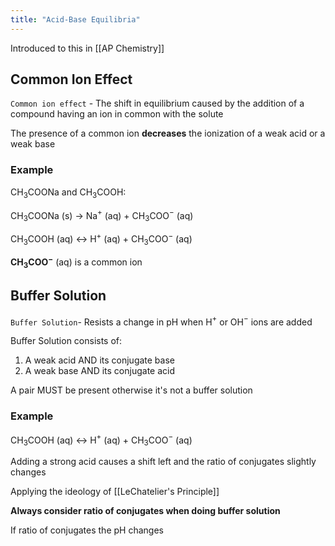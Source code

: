 ```yaml
---
title: "Acid-Base Equilibria"
---
```


Introduced to this in [[AP Chemistry]]

## Common Ion Effect

`Common ion effect` - The shift in equilibrium caused by the addition of a compound having an ion in common with the solute

The presence of a common ion **decreases** the ionization of a weak acid or a weak base

### Example

CH$_3$COONa and CH$_3$COOH:

CH$_3$COONa (s) $\rightarrow$ Na$^+$ (aq) + CH$_3$COO$^-$ (aq)

CH$_3$COOH (aq) $\leftrightarrow$ H$^+$ (aq) + CH$_3$COO$^-$ (aq)

**CH$_3$COO$^-$** (aq) is a common ion

## Buffer Solution

`Buffer Solution`- Resists a change in pH when H$^+$ or OH$^-$ ions are added

Buffer Solution consists of:
1. A weak acid AND its conjugate base
2. A weak base AND its conjugate acid

A pair MUST be present otherwise it's not a buffer solution

### Example

CH$_3$COOH (aq) $\leftrightarrow$ H$^+$ (aq) + CH$_3$COO$^-$ (aq)

Adding a strong acid causes a shift left and the ratio of conjugates slightly changes

Applying the ideology of [[LeChatelier's Principle]]

**Always consider ratio of conjugates when doing buffer solution**

If ratio of conjugates the pH changes









